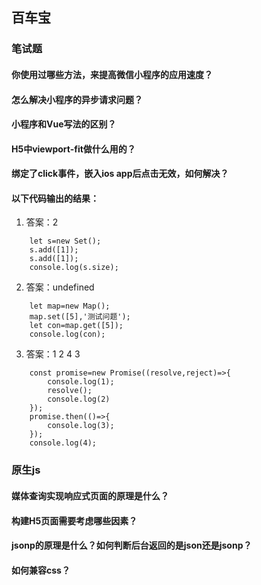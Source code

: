 ## 百车宝

### 笔试题

#### 你使用过哪些方法，来提高微信小程序的应用速度？

#### 怎么解决小程序的异步请求问题？

#### 小程序和Vue写法的区别？

#### H5中viewport-fit做什么用的？

#### <span></span>绑定了click事件，嵌入ios app后点击无效，如何解决？

#### 以下代码输出的结果：

1. 答案：2
```
    let s=new Set();
    s.add([1]);
    s.add([1]);
    console.log(s.size);
```

2. 答案：undefined
```
    let map=new Map();
    map.set([5],'测试问题');
    let con=map.get([5]);
    console.log(con);
```

3. 答案：1 2 4 3
```
    const promise=new Promise((resolve,reject)=>{
        console.log(1);
        resolve();
        console.log(2)
    });
    promise.then(()=>{
        console.log(3);
    });
    console.log(4);
```

### 原生js

#### 媒体查询实现响应式页面的原理是什么？

#### 构建H5页面需要考虑哪些因素？

#### jsonp的原理是什么？如何判断后台返回的是json还是jsonp？

#### 如何兼容css？